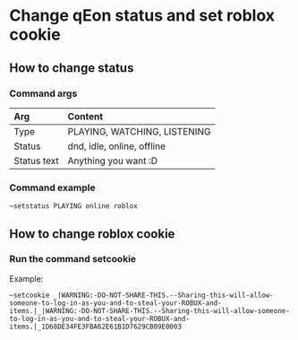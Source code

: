 # Change qEon status and set roblox cookie

## How to change status

### Command args

| Arg | Content |
| :--- | :--- |
| Type | PLAYING, WATCHING, LISTENING |
| Status | dnd, idle, online, offline |
| Status text | Anything you want :D |

### Command example

```
~setstatus PLAYING online roblox
```

## How to change roblox cookie

### Run the command setcookie

Example: 

```
~setcookie _|WARNING:-DO-NOT-SHARE-THIS.--Sharing-this-will-allow-someone-to-log-in-as-you-and-to-steal-your-ROBUX-and-items.|_|WARNING:-DO-NOT-SHARE-THIS.--Sharing-this-will-allow-someone-to-log-in-as-you-and-to-steal-your-ROBUX-and-items.|_1D68DE34FE3FBA62E61B1D7629CB09E0003
```

